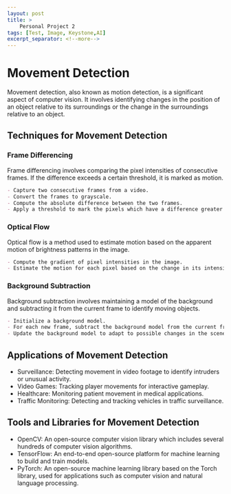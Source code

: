 ```yaml
---
layout: post
title: >
    Personal Project 2
tags: [Test, Image, Keystone,AI]
excerpt_separator: <!--more-->
---
```

# Movement Detection
<!--more-->
Movement detection, also known as motion detection, is a significant aspect of computer vision. It involves identifying changes in the position of an object relative to its surroundings or the change in the surroundings relative to an object.

## Techniques for Movement Detection

### Frame Differencing
Frame differencing involves comparing the pixel intensities of consecutive frames. If the difference exceeds a certain threshold, it is marked as motion.

```markdown
- Capture two consecutive frames from a video.
- Convert the frames to grayscale.
- Compute the absolute difference between the two frames.
- Apply a threshold to mark the pixels which have a difference greater than the threshold.
```

### Optical Flow
Optical flow is a method used to estimate motion based on the apparent motion of brightness patterns in the image.

```markdown
- Compute the gradient of pixel intensities in the image.
- Estimate the motion for each pixel based on the change in its intensity.
```

### Background Subtraction
Background subtraction involves maintaining a model of the background and subtracting it from the current frame to identify moving objects.

```markdown
- Initialize a background model.
- For each new frame, subtract the background model from the current frame.
- Update the background model to adapt to possible changes in the scene.
```

## Applications of Movement Detection

- Surveillance: Detecting movement in video footage to identify intruders or unusual activity.
- Video Games: Tracking player movements for interactive gameplay.
- Healthcare: Monitoring patient movement in medical applications.
- Traffic Monitoring: Detecting and tracking vehicles in traffic surveillance.

## Tools and Libraries for Movement Detection

- OpenCV: An open-source computer vision library which includes several hundreds of computer vision algorithms.
- TensorFlow: An end-to-end open-source platform for machine learning to build and train models.
- PyTorch: An open-source machine learning library based on the Torch library, used for applications such as computer vision and natural language processing.